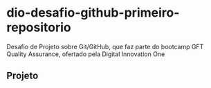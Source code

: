 # dio-desafio-github-primeiro-repositorio
Desafio de Projeto sobre Git/GitHub, que faz parte do bootcamp GFT Quality Assurance, ofertado pela Digital Innovation One
## Projeto
